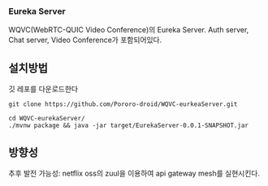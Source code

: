 ### Eureka Server
WQVC(WebRTC-QUIC Video Conference)의 Eureka Server. Auth server, Chat server, Video Conference가 포함되어있다.
## 설치방법
깃 레포를 다운로드한다 

```
git clone https://github.com/Pororo-droid/WQVC-eurkeaServer.git

cd WQVC-eurekaServer/
./mvnw package && java -jar target/EurekaServer-0.0.1-SNAPSHOT.jar
```

## 방향성
추후 발전 가능성: netflix oss의 zuul을 이용하여 api gateway mesh를 실현시킨다.

